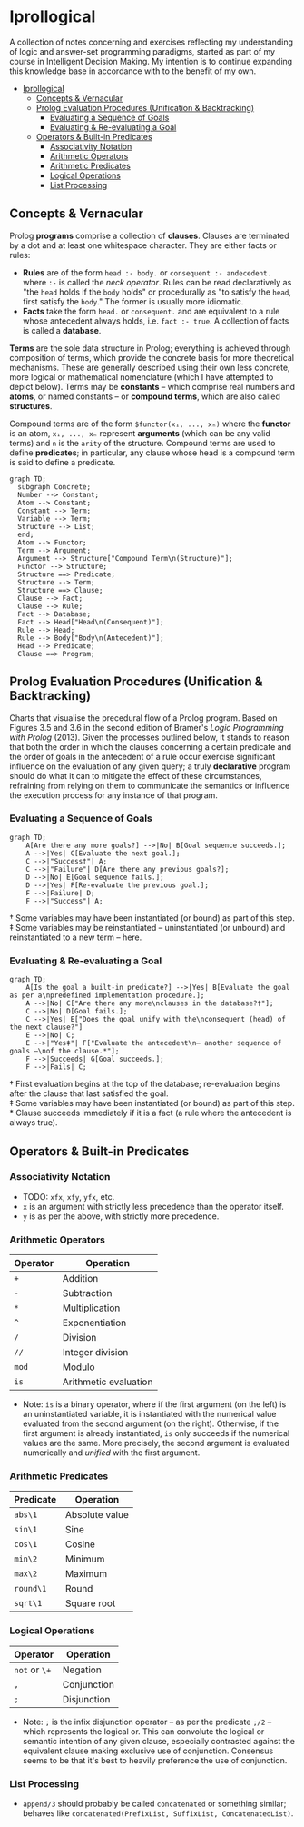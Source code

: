 
# Iprollogical

A collection of notes concerning and exercises reflecting my understanding of logic and answer-set programming paradigms, started as part of my course in Intelligent Decision Making. My intention is to continue expanding this knowledge base in accordance with to the benefit of my own.

- [Iprollogical](#iprollogical)
  - [Concepts \& Vernacular](#concepts--vernacular)
  - [Prolog Evaluation Procedures (Unification \& Backtracking)](#prolog-evaluation-procedures-unification--backtracking)
    - [Evaluating a Sequence of Goals](#evaluating-a-sequence-of-goals)
    - [Evaluating \& Re-evaluating a Goal](#evaluating--re-evaluating-a-goal)
  - [Operators \& Built-in Predicates](#operators--built-in-predicates)
    - [Associativity Notation](#associativity-notation)
    - [Arithmetic Operators](#arithmetic-operators)
    - [Arithmetic Predicates](#arithmetic-predicates)
    - [Logical Operations](#logical-operations)
    - [List Processing](#list-processing)

## Concepts & Vernacular

Prolog **programs** comprise a collection of **clauses**. Clauses are terminated by a dot and at least one whitespace character. They are either facts or rules:
- **Rules** are of the form `head :- body.` or `consequent :- andecedent.` where `:-` is called the *neck operator*. Rules can be read declaratively as "the `head` holds if the `body` holds" or procedurally as "to satisfy the `head`, first satisfy the `body`." The former is usually more idiomatic.
- **Facts** take the form `head.` or `consequent.` and are equivalent to a rule whose antecedent always holds, i.e. `fact :- true`. A collection of facts is called a **database**.

**Terms** are the sole data structure in Prolog; everything is achieved through composition of terms, which provide the concrete basis for more theoretical mechanisms. These are generally described using their own less concrete, more logical or mathematical nomenclature (which I have attempted to depict below). Terms may be **constants** – which comprise real numbers and **atoms**, or named constants – or **compound terms**, which are also called **structures**.

Compound terms are of the form `$functor(x₁, ..., xₙ)` where the **functor** is an atom, `x₁, ..., xₙ` represent **arguments** (which can be any valid terms) and `n` is the `arity` of the structure. Compound terms are used to define **predicates**; in particular, any clause whose head is a compound term is said to define a predicate.

```mermaid
graph TD;
  subgraph Concrete;
  Number --> Constant;
  Atom --> Constant;
  Constant --> Term;
  Variable --> Term;
  Structure --> List;
  end;
  Atom --> Functor;
  Term --> Argument;
  Argument --> Structure["Compound Term\n(Structure)"];
  Functor --> Structure;
  Structure ==> Predicate;
  Structure --> Term;
  Structure ==> Clause;
  Clause --> Fact;
  Clause --> Rule;
  Fact --> Database;
  Fact --> Head["Head\n(Consequent)"];
  Rule --> Head;
  Rule --> Body["Body\n(Antecedent)"];
  Head --> Predicate;
  Clause ==> Program;
```

## Prolog Evaluation Procedures (Unification & Backtracking)

Charts that visualise the precedural flow of a Prolog program. Based on Figures 3.5 and 3.6 in the second edition of Bramer's *Logic Programming with Prolog* (2013). Given the processes outlined below, it stands to reason that both the order in which the clauses concerning a certain predicate and the order of goals in the antecedent of a rule occur exercise significant influence on the evaluation of any given query; a truly **declarative** program should do what it can to mitigate the effect of these circumstances, refraining from relying on them to communicate the semantics or influence the execution process for any instance of that program.

### Evaluating a Sequence of Goals

```mermaid
graph TD;
    A[Are there any more goals?] -->|No| B[Goal sequence succeeds.];
    A -->|Yes| C[Evaluate the next goal.];
    C -->|"Success†"| A;
    C -->|"Failure"| D[Are there any previous goals?];
    D -->|No| E[Goal sequence fails.];
    D -->|Yes| F[Re-evaluate the previous goal.];
    F -->|Failure| D;
    F -->|"Success"| A;
```
† Some variables may have been instantiated (or bound) as part of this step.<br>
‡ Some variables may be reinstantiated – uninstantiated (or unbound) and reinstantiated to a new term – here.

### Evaluating & Re-evaluating a Goal

```mermaid
graph TD;
    A[Is the goal a built-in predicate?] -->|Yes| B[Evaluate the goal as per a\npredefined implementation procedure.];
    A -->|No| C["Are there any more\nclauses in the database?†"];
    C -->|No| D[Goal fails.];
    C -->|Yes| E["Does the goal unify with the\nconsequent (head) of the next clause?"]
    E -->|No| C;
    E -->|"Yes‡"| F["Evaluate the antecedent\n– another sequence of goals –\nof the clause.*"];
    F -->|Succeeds| G[Goal succeeds.];
    F -->|Fails| C;
```
† First evaluation begins at the top of the database; re-evaluation begins after the clause that last satisfied the goal.<br>
‡ Some variables may have been instantiated (or bound) as part of this step.<br>
\* Clause succeeds immediately if it is a fact (a rule where the antecedent is always true).

## Operators & Built-in Predicates

### Associativity Notation

- TODO: `xfx`, `xfy`, `yfx`, etc.
- `x` is an argument with strictly less precedence than the operator itself.
- `y` is as per the above, with strictly more precedence.

### Arithmetic Operators

| Operator | Operation             |
|----------|-----------------------|
|`+`       | Addition              |
|`-`       | Subtraction           |
|`*`       | Multiplication        |
|`^`       | Exponentiation        |
|`/`       | Division              |
|`//`      | Integer division      |
|`mod`     | Modulo                |
|`is`      | Arithmetic evaluation |

- Note: `is` is a binary operator, where if the first argument (on the left) is an uninstantiated variable, it is instantiated with the numerical value evaluated from the second argument (on the right). Otherwise, if the first argument is already instantiated, `is` only succeeds if the numerical values are the same. More precisely, the second argument is evaluated numerically and *unified* with the first argument.

### Arithmetic Predicates

| Predicate | Operation             |
|-----------|-----------------------|
|`abs\1`    | Absolute value        |
|`sin\1`    | Sine                  |
|`cos\1`    | Cosine                |
|`min\2`    | Minimum               |
|`max\2`    | Maximum               |
|`round\1`  | Round                 |
|`sqrt\1`   | Square root           |

### Logical Operations

| Operator     | Operation             |
|--------------|-----------------------|
|`not` or `\+` | Negation              |
|`,`           | Conjunction           |
|`;`           | Disjunction           |

- Note: `;` is the infix disjunction operator – as per the predicate `;/2` – which represents the logical or. This can convolute the logical or semantic intention of any given clause, especially contrasted against the equivalent clause making exclusive use of conjunction. Consensus seems to be that it's best  to heavily preference the use of conjunction.

### List Processing

- `append/3` should probably be called `concatenated` or something similar; behaves like `concatenated(PrefixList, SuffixList, ConcatenatedList)`.